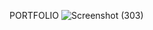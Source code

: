 PORTFOLIO
![Screenshot (303)](https://github.com/user-attachments/assets/f15ae526-ec0d-4c1f-a8d3-6cabe040f34a)
